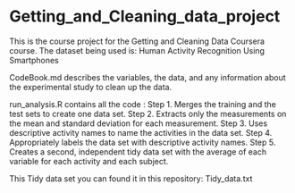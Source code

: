 # Getting_and_Cleaning_data_project

This is the course project for the Getting and Cleaning Data Coursera course.
The dataset being used is: Human Activity Recognition Using Smartphones

CodeBook.md describes the variables, the data, and any information about the experimental study to clean up the data.

run_analysis.R contains all the code :
           Step 1. Merges the training and the test sets to create one data set.
           Step 2. Extracts only the measurements on the mean and standard deviation for each measurement. 
           Step 3. Uses descriptive activity names to name the activities in the data set.
           Step 4. Appropriately labels the data set with descriptive activity names. 
           Step 5. Creates a second, independent tidy data set with the average of each variable for each activity and                      each subject.
 
 
 This Tidy data set you can found it in this repository: Tidy_data.txt
